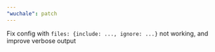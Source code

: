 ```yaml
---
"wuchale": patch
---
```


Fix config with `files: {include: ..., ignore: ...}` not working, and improve verbose output
